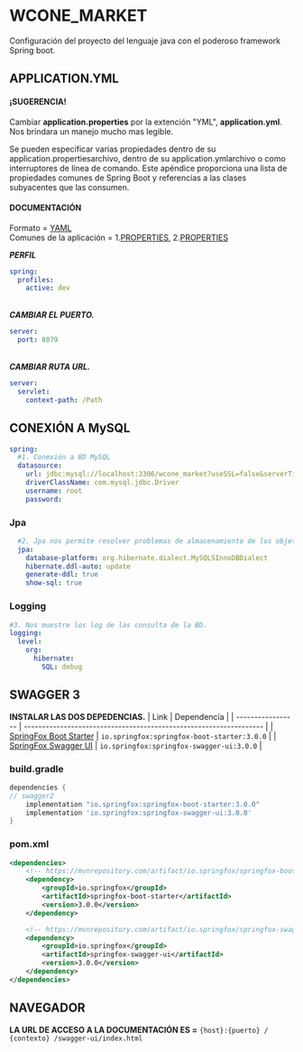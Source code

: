 # WCONE_MARKET

Configuración del proyecto del lenguaje java con el poderoso framework Spring boot.




## APPLICATION.YML
#### ¡SUGERENCIA!

Cambiar **application.properties** por la extención "YML", **application.yml**. Nos brindara un manejo mucho mas legible.

Se pueden especificar varias propiedades dentro de su application.propertiesarchivo, dentro de su application.ymlarchivo o como interruptores de línea de comando. Este apéndice proporciona una lista de propiedades comunes de Spring Boot y referencias a las clases subyacentes que las consumen.

#### DOCUMENTACIÓN
Formato = [YAML](https://www.baeldung.com/spring-boot-yaml-vs-properties)\
Comunes de la aplicación = 
1.[PROPERTIES](https://docs.spring.io/spring-boot/docs/current/reference/html/application-properties.html),
2.[PROPERTIES](https://docs.spring.io/spring-boot/docs/1.1.6.RELEASE/reference/html/common-application-properties.html)

***PERFIL***
```application.yml
spring:
  profiles:
    active: dev
```
\
***CAMBIAR EL PUERTO.***
```application.yml
server:
  port: 8079
```
\
***CAMBIAR RUTA URL.***
```application.yml
server:
  servlet:
    context-path: /Path
```
## CONEXIÓN A MySQL
```application.yml
spring:
  #1. Conexión a BD MySQL
  datasource:
    url: jdbc:mysql://localhost:3306/wcone_market?useSSL=false&serverTimeZone=UTC
    driverClassName: com.mysql.jdbc.Driver
    username: root
    password:

```
### Jpa
```application.yml
  #2. Jpa nos permite resolver problemas de almacenamiento de los objetos en una base de datos relacional
  jpa:
    database-platform: org.hibernate.dialect.MySQL5InnoDBDialect
    hibernate.ddl-auto: update
    generate-ddl: true
    show-sql: true
```
### Logging
```application.yml
#3. Nos muestre los log de las consulta de la BD.
logging:
  level:
    org:
      hibernate:
        SQL: debug
```
## SWAGGER 3

**INSTALAR LAS DOS DEPEDENCIAS.**
| Link             | Dependencía                                                                |
| ----------------- | ------------------------------------------------------------------ |
| [SpringFox Boot Starter](https://mvnrepository.com/artifact/io.springfox/springfox-boot-starter/3.0.0) | `io.springfox:springfox-boot-starter:3.0.0` |
| [SpringFox Swagger UI](https://mvnrepository.com/artifact/io.springfox/springfox-swagger-ui/3.0.0) | `io.springfox:springfox-swagger-ui:3.0.0` |

### build.gradle
```build.gradle
dependencies {
// swagger2
	implementation "io.springfox:springfox-boot-starter:3.0.0"
	implementation 'io.springfox:springfox-swagger-ui:3.0.0'
}
```

### pom.xml

```pom.xml
<dependencies>
	<!-- https://mvnrepository.com/artifact/io.springfox/springfox-boot-starter -->
	<dependency>
	    <groupId>io.springfox</groupId>
	    <artifactId>springfox-boot-starter</artifactId>
	    <version>3.0.0</version>
	</dependency>

	<!-- https://mvnrepository.com/artifact/io.springfox/springfox-swagger-ui -->
	<dependency>
	    <groupId>io.springfox</groupId>
	    <artifactId>springfox-swagger-ui</artifactId>
	    <version>3.0.0</version>
	</dependency>
</dependencies>
```

## NAVEGADOR
**LA URL DE ACCESO A LA DOCUMENTACIÓN ES =**
`{host}:{puerto} / {contexto} /swagger-ui/index.html`
